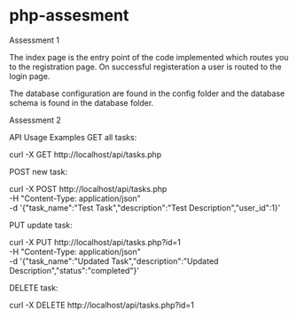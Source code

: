 # php-assesment

Assessment 1

The index page is the entry point of the code implemented which routes you to the registration page. On successful registeration a user  is routed to the login page.

The database configuration are found in the config folder and the database schema is found in the database folder.

Assessment 2

API Usage Examples
GET all tasks:

curl -X GET http://localhost/api/tasks.php

POST new task:

curl -X POST http://localhost/api/tasks.php \
-H "Content-Type: application/json" \
-d '{"task_name":"Test Task","description":"Test Description","user_id":1}'

PUT update task:

curl -X PUT http://localhost/api/tasks.php?id=1 \
-H "Content-Type: application/json" \
-d '{"task_name":"Updated Task","description":"Updated Description","status":"completed"}'

DELETE task:

curl -X DELETE http://localhost/api/tasks.php?id=1